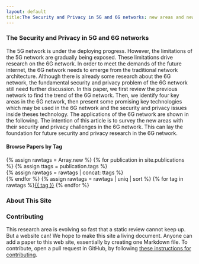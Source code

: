 ```yaml
---
layout: default
title:The Security and Privacy in 5G and 6G networks: new areas and new challenges
---
```

### The Security and Privacy in 5G and 6G networks

The 5G network is under the deploying progress. However, the limitations of the 5G network are gradually being exposed. These limitations drive research on the 6G network. In order to meet the demands of the future internet, the 6G network needs to emerge from the traditional network architecture. Although there is already some research about the 6G network, the fundamental security and privacy problem of the 6G network still need further discussion. In this paper, we first review the previous network to find the trend of the 6G network. Then, we identify four key areas in the 6G network, then present some promising key technologies which may be used in the 6G network and the security and privacy issues inside theses technology. The applications of the 6G network are shown in the following. The intention of this article is to survey the new areas with their security and privacy challenges in the 6G network. This can lay the foundation for future security and privacy research in the 6G network.

<!--This website and the accompanying [article](https://arxiv.org/abs/1709.06182) surveys the work in this emerging area.-->

<!--Like writing and speaking, software development is an act of human communication.
At its core,
the naturalness of software employs statistical modeling over big code to
reason about rich variety of programs developers write.  This new line of
research is inherently interdisciplinary, uniting the machine learning and
natural language processing communities with software engineering
and programming language communities.
-->
#### Browse Papers by Tag
{% assign rawtags = Array.new %}
{% for publication in site.publications %}
  {% assign ttags = publication.tags  %}  
  {% assign rawtags = rawtags | concat: ttags %}  
{% endfor %}
{% assign rawtags = rawtags | uniq | sort %}
{% for tag in rawtags %}<tag><a href="/tags.html#{{ tag }}">{{ tag }}</a></tag> {% endfor %}

### About This Site

<!--This site is an experiment: a [living literature review](https://en.wikipedia.org/wiki/Living_review) that allows
you explore, [search and navigate]({% link papers.html %}) the literature in this area, by
following a [taxonomy]({% link base-taxonomy/index.md %})
based on the underlying design principles of each model.
The full survey is available [as a research paper](https://arxiv.org/abs/1709.06182).
Please cite as
<pre>
@article{allamanis2018survey,
  title={A survey of machine learning for big code and naturalness},
  author={Allamanis, Miltiadis and Barr, Earl T and Devanbu, Premkumar and Sutton, Charles},
  journal={ACM Computing Surveys (CSUR)},
  volume={51},
  number={4},
  pages={81},
  year={2018},
  publisher={ACM}
}
</pre>
-->
### Contributing
This research area is evolving so fast that a static review cannot keep up.
But a website can! We hope to make this site a living document.
Anyone can add a paper to this web site, essentially by creating one Markdown file.
 To contribute, open a pull request in GitHub, by following [these instructions 
for contributing](contributing.html).
